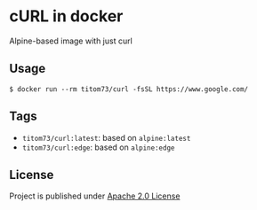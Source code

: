 # cURL in docker

Alpine-based image with just curl

## Usage

```console
$ docker run --rm titom73/curl -fsSL https://www.google.com/
```

## Tags

* `titom73/curl:latest`: based on `alpine:latest`
* `titom73/curl:edge`: based on `alpine:edge`

## License

Project is published under [Apache 2.0 License](LICENSE)
